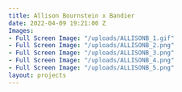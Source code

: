 ```yaml
---
title: Allison Bournstein x Bandier
date: 2022-04-09 19:21:00 Z
Images:
- Full Screen Image: "/uploads/ALLISONB_1.gif"
- Full Screen Image: "/uploads/ALLISONB_2.png"
- Full Screen Image: "/uploads/ALLISONB_3.png"
- Full Screen Image: "/uploads/ALLISONB_4.png"
- Full Screen Image: "/uploads/ALLISONB_5.png"
layout: projects
---
```


